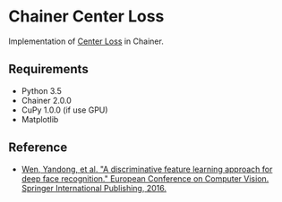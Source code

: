 # Chainer Center Loss

Implementation of [Center Loss](https://link.springer.com/chapter/10.1007/978-3-319-46478-7_31) in Chainer.

## Requirements

- Python 3.5
- Chainer 2.0.0
- CuPy 1.0.0 (if use GPU)
- Matplotlib

## Reference

- [Wen, Yandong, et al. "A discriminative feature learning approach for deep face recognition." European Conference on Computer Vision. Springer International Publishing, 2016.](https://link.springer.com/chapter/10.1007/978-3-319-46478-7_31)
